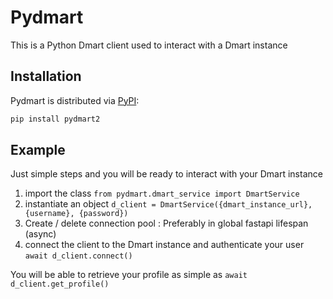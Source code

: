 # Pydmart

This is a Python Dmart client used to interact with a Dmart instance


## Installation

Pydmart is distributed via [PyPI](https://pypi.org/project/pydmart/):

```python
pip install pydmart2
```

## Example

Just simple steps and you will be ready to interact with your Dmart instance

1. import the class `from pydmart.dmart_service import DmartService`
2. instantiate an object `d_client = DmartService({dmart_instance_url}, {username}, {password})`
3. Create / delete connection pool : Preferably in global fastapi lifespan (async)
4. connect the client to the Dmart instance and authenticate your user `await d_client.connect()`


You will be able to retrieve your profile as simple as 
`await d_client.get_profile()`
